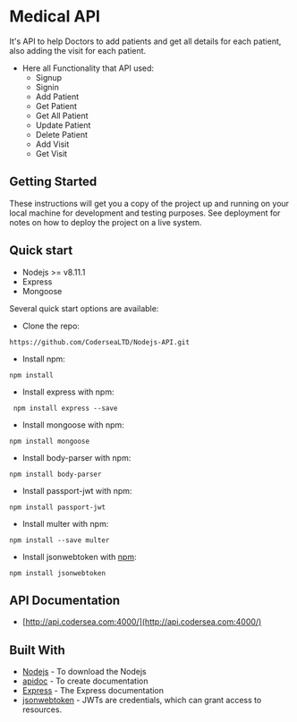 # Medical API
It's API to help Doctors to add patients and get all details for each patient,
also adding the visit for each patient.

- Here all Functionality that API used:
    - Signup
    - Signin
    - Add Patient
    - Get Patient
    - Get All Patient
    - Update Patient
    - Delete Patient
    - Add Visit
    - Get Visit

## Getting Started

These instructions will get you a copy of the project up and running on your local machine for development and testing purposes. See deployment for notes on how to deploy the project on a live system.

## Quick start
- Nodejs >= v8.11.1
- Express
- Mongoose

Several quick start options are available:

- Clone the repo: 
``` 
https://github.com/CoderseaLTD/Nodejs-API.git 
```

- Install npm: 
```
npm install
```

- Install express with npm: 
```
 npm install express --save
```
- Install mongoose with npm: 
```
npm install mongoose
```
- Install body-parser with npm: 
```
npm install body-parser
```
- Install passport-jwt with npm:
```
npm install passport-jwt
```
- Install multer with npm: 
```
npm install --save multer
```
- Install jsonwebtoken with [npm](https://github.com/auth0/node-jsonwebtoken): 
```
npm install jsonwebtoken
```

## API Documentation
* [http://api.codersea.com:4000/](http://api.codersea.com:4000/)
   
## Built With

* [Nodejs](https://nodejs.org/en/download/) - To download the Nodejs
* [apidoc](http://apidocjs.com/#getting-started) - To create documentation
* [Express](https://expressjs.com/) - The Express documentation
* [jsonwebtoken](https://jwt.io/) - JWTs are credentials, which can grant access to resources.
